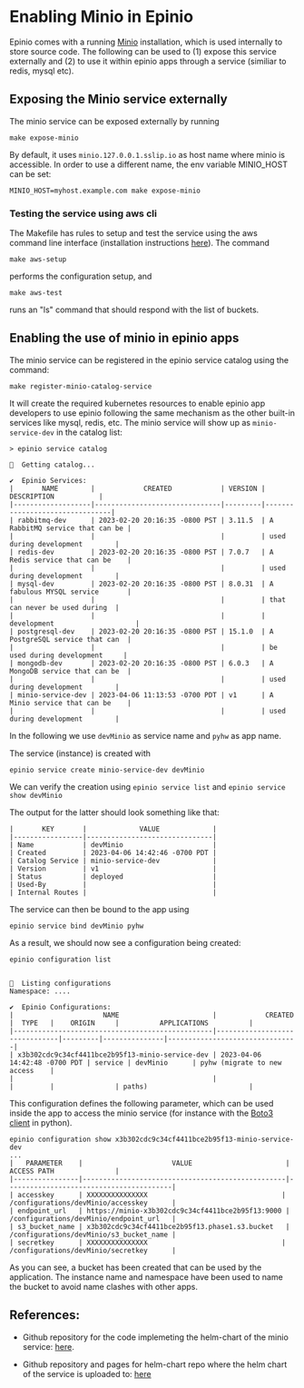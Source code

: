 # Enabling Minio in Epinio

Epinio comes with a running [Minio](min.io) installation, which is used internally to store source code. The following can be used to (1) expose this service externally and (2) to use it within epinio apps through a service (similiar to redis, mysql etc).

## Exposing the Minio service externally

The minio service can be exposed externally by running

```
make expose-minio
```

By default, it uses `minio.127.0.0.1.sslip.io` as host name where minio is accessible. In order to use a different name, the env variable MINIO_HOST can be set:

```
MINIO_HOST=myhost.example.com make expose-minio
```

### Testing the service using aws cli

The Makefile has rules to setup and test the service using the aws command line interface (installation instructions [here](https://docs.aws.amazon.com/cli/latest/userguide/getting-started-install.html)). The command

```
make aws-setup
```

performs the configuration setup, and 

```
make aws-test
```

runs an "ls" command that should respond with the list of buckets.

## Enabling the use of minio in epinio apps

The minio service can be registered in the epinio service catalog using the command:

```
make register-minio-catalog-service
```

It will create the required kubernetes resources to enable epinio app developers to use epinio following the same mechanism as the other built-in services like mysql, redis, etc. The minio service will show up as `minio-service-dev` in the catalog list:

```
> epinio service catalog

🚢  Getting catalog...

✔️  Epinio Services:
|       NAME        |            CREATED            | VERSION |          DESCRIPTION           |
|-------------------|-------------------------------|---------|--------------------------------|
| rabbitmq-dev      | 2023-02-20 20:16:35 -0800 PST | 3.11.5  | A RabbitMQ service that can be |
|                   |                               |         | used during development        |
| redis-dev         | 2023-02-20 20:16:35 -0800 PST | 7.0.7   | A Redis service that can be    |
|                   |                               |         | used during development        |
| mysql-dev         | 2023-02-20 20:16:35 -0800 PST | 8.0.31  | A fabulous MYSQL service       |
|                   |                               |         | that can never be used during  |
|                   |                               |         | development                    |
| postgresql-dev    | 2023-02-20 20:16:35 -0800 PST | 15.1.0  | A PostgreSQL service that can  |
|                   |                               |         | be used during development     |
| mongodb-dev       | 2023-02-20 20:16:35 -0800 PST | 6.0.3   | A MongoDB service that can be  |
|                   |                               |         | used during development        |
| minio-service-dev | 2023-04-06 11:13:53 -0700 PDT | v1      | A Minio service that can be    |
|                   |                               |         | used during development        |
```

In the following we use `devMinio` as service name and `pyhw` as app name.

The service (instance) is created with

```
epinio service create minio-service-dev devMinio
```

We can verify the creation using `epinio service list` and `epinio service show devMinio`

The output for the latter should look something like that:
```
|       KEY       |             VALUE             |
|-----------------|-------------------------------|
| Name            | devMinio                      |
| Created         | 2023-04-06 14:42:46 -0700 PDT |
| Catalog Service | minio-service-dev             |
| Version         | v1                            |
| Status          | deployed                      |
| Used-By         |                               |
| Internal Routes |                               |
```


The service can then be bound to the app using 

```
epinio service bind devMinio pyhw
```

As a result, we should now see a configuration being created:

```
epinio configuration list


🚢  Listing configurations
Namespace: ....

✔️  Epinio Configurations:
|                      NAME                       |            CREATED            |  TYPE   |    ORIGIN     |          APPLICATIONS          |
|-------------------------------------------------|-------------------------------|---------|---------------|--------------------------------|
| x3b302cdc9c34cf4411bce2b95f13-minio-service-dev | 2023-04-06 14:42:48 -0700 PDT | service | devMinio      | pyhw (migrate to new access    |
|                                                 |                               |         |               | paths)                         |

```

This configuration defines the following parameter, which can be used inside the app to access the minio service (for instance with the [Boto3 client](https://boto3.amazonaws.com/v1/documentation/api/latest/index.html) in python).

```
epinio configuration show x3b302cdc9c34cf4411bce2b95f13-minio-service-dev
...
|   PARAMETER    |                      VALUE                       |               ACCESS PATH               |
|----------------|--------------------------------------------------|-----------------------------------------|
| accesskey      | XXXXXXXXXXXXXXX                                 | /configurations/devMinio/accesskey      |
| endpoint_url   | https://minio-x3b302cdc9c34cf4411bce2b95f13:9000 | /configurations/devMinio/endpoint_url   |
| s3_bucket_name | x3b302cdc9c34cf4411bce2b95f13.phase1.s3.bucket   | /configurations/devMinio/s3_bucket_name |
| secretkey      | XXXXXXXXXXXXXXX                                 | /configurations/devMinio/secretkey      |
```

As you can see, a bucket has been created that can be used by the application. The instance name and namespace have been used to name the bucket to avoid name clashes with other apps.


## References:

* Github repository for the code implemeting the helm-chart of the minio service: [here](https://github.com/mageran/kubernetes-epinio).

* Github repository and pages for helm-chart repo where the helm chart of the service is uploaded to: [here](https://github.com/mageran/helm-charts-repo)